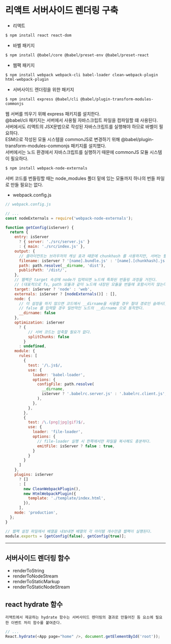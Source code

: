 # 리액트 서버사이드 렌더링 구축

- 리액트
```
$ npm install react react-dom
```

- 바벨 패키지
```
$ npm install @babel/core @babel/preset-env @babel/preset-react
```

- 웹팩 패키지
```
$ npm install webpack webpack-cli babel-loader clean-webpack-plugin html-webpack-plugin
```

- 서버사이드 렌더링을 위한 패키지
```
$ npm install express @babel/cli @babel/plugin-transform-modules-commonjs
```
웹 서버를 띄우기 위해 express 패키지를 설치한다.  
@babel/cli 패키지는 서버에서 사용될 자바스크립트 파일을 컴파일할 떄 사용된다.  
서버에서도 리액트의 JSX문법으로 작성된 자바스크립트를 실행해야 하므로 바벨이 필요하다.  
ESM으로 작성된 모둘 시스템을 commonJS로 변경하기 위해 @babel/plugin-transform-modules-commonjs 패키지를 설치했다.  
서버에서는 노드 환경에서 자바스크립트를 실행하기 때문에 commonJS 모듈 시스템이 필요하다.  

```
$ npm install webpack-node-externals
```
서버 코드를 번들링할 때는 node_modules 폴더 밑에 있는 모듈까지 하나의 번들 파일로 만들 필요는 없다.

- webpack.config.js
```javascript
// webpack.config.js

// ...
const nodeExternals = require('webpack-node-externals');

function getConfig(isServer) {
  return {
    entry: isServer 
      ? { server: './src/server.js' }
      : { main: './src/index.js' },
    output: {
      // 클라이언트는 브라우저의 캐싱 효과 때문에 chunkhash 를 사용하지만, 서버는 필요없다.
      filename: isServer ? '[name].bundle.js' : '[name].[chunkhash].js',
      path: path.resolve(__dirname, 'dist'),
      publicPath: '/dist/',
    },
    // 웹팩은 target 속성에 node가 입력되면 노드에 특화된 번들링 과정을 거친다. 
    // (대표적으로 fs, path 모듈과 같이 노드에 내장된 모듈을 번들에 포함시키지 않는다.)
    target: isServer ? 'node' : 'web',
    externals: isServer ? [nodeExternals()] : [],
    node: {
      // 이 설정을 하지 않으면 코드에서 __dirname을 사용할 경우 절대 경로인 슬래시(/)가 입력된다.
      // false 를 입력할 경우 일반적인 노드의 __dirname 으로 동작한다.
      __dirname: false
    },
    optimization: isServer 
      ? {
          // 서버 코드는 압축할 필요가 없다.
          splitChunks: false
        }
      : undefined,
    module: {
      rules: [
        {
          test: '/\.js$/,
          use: {
            loader: 'babel-loader',
            options: {
              configFile: path.resolve(
                __dirname,
                isServer ? '.babelrc.server.js' : '.babelrc.client.js',
              ),
            },
          },
        },
        {
          test: /\.(png|jpg|gif)$/,
          use: {
            loader: 'file-loader',
            options: {
              // file-loader 실행 시 한쪽에서만 파일을 복사해도 충분하다.
              emitFile: isServer ? false : true,
            }
          }
        }
      ]
    },
    plugins: isServer
      ? []
      : [
        new CleanWebpackPlugin(),
        new HtmlWebpackPlugin({
          template: './template/index.html',
        }),
      ],
    mode: 'production',
  };
}

// 웹팩 설정 파일에서 배열을 내보내면 배열의 각 아이템 개수만큼 웹팩이 실행된다.
module.exports = [getConfig(false), getConfig(true)];

```

-----

## 서버사이드 렌더링 함수
- renderToString
- renderToNodeStream
- renderToStaticMarkup
- renderToStaticNodeStream

## react hydrate 함수
`리액트에서 제공하는 hydrate 함수는 서버사이드 렌더링의 결과로 만들어진 돔 요소에 필요한 이벤트 처리 함수를 붙여준다.`
```javascript
// ...
React.hydrate(<App page="home" />, document.getElementById('root'));
```
